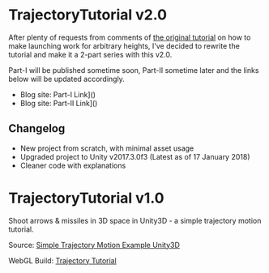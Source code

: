 # TrajectoryTutorial v2.0

After plenty of requests from comments of [the original tutorial](https://vilbeyli.github.io/Simple-Trajectory-Motion-Example-Unity3D/) on how to make launching work for arbitrary heights,
I've decided to rewrite the tutorial and make it a 2-part series with this v2.0. 

Part-I will be published sometime soon, Part-II sometime later and the links below will be updated accordingly.

 - Blog site: Part-I Link]()
 - Blog site: Part-II Link]()

## Changelog

 - New project from scratch, with minimal asset usage
 - Upgraded project to Unity v2017.3.0f3 (Latest as of 17 January 2018)
 - Cleaner code with explanations

# TrajectoryTutorial v1.0

Shoot arrows &amp; missiles in 3D space in Unity3D - a simple trajectory motion tutorial.

Source: [Simple Trajectory Motion Example Unity3D](http://vilbeyli.github.io/Simple-Trajectory-Motion-Example-Unity3D/)

WebGL Build: [Trajectory Tutorial](http://vilbeyli.github.io/TrajectoryTutorial) 
